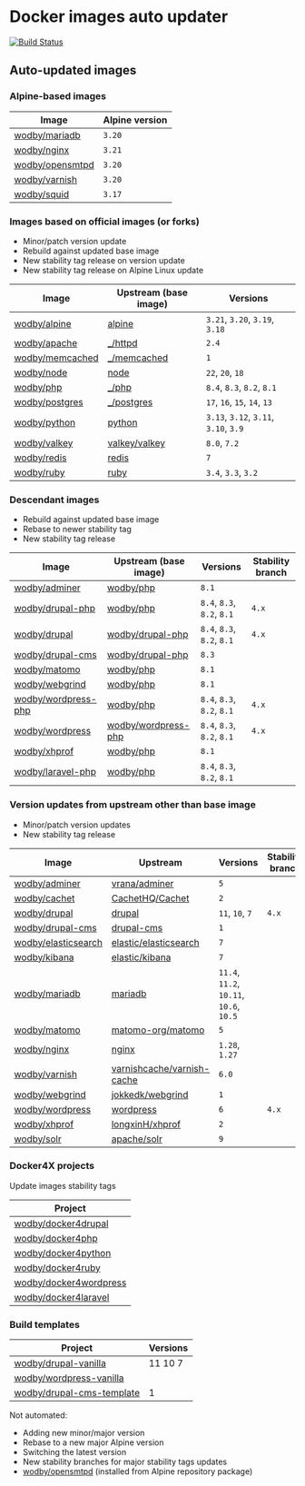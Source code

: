 # Docker images auto updater

[![Build Status](https://github.com/wodby/images/workflows/Update/badge.svg)](https://github.com/wodby/images/actions)

## Auto-updated images

### Alpine-based images

| Image             | Alpine version |
|-------------------|----------------|
| [wodby/mariadb]   | `3.20`         |
| [wodby/nginx]     | `3.21`         |
| [wodby/opensmtpd] | `3.20`         |
| [wodby/varnish]   | `3.20`         |
| [wodby/squid]     | `3.17`         |

### Images based on official images (or forks)

- Minor/patch version update
- Rebuild against updated base image
- New stability tag release on version update
- New stability tag release on Alpine Linux update

| Image             | Upstream (base image) | Versions                              |
|-------------------|-----------------------|---------------------------------------|
| [wodby/alpine]    | [alpine]              | `3.21`, `3.20`, `3.19`, `3.18`        |
| [wodby/apache]    | [_/httpd]             | `2.4`                                 |
| [wodby/memcached] | [_/memcached]         | `1`                                   |
| [wodby/node]      | [node]                | `22`, `20`, `18`                      |
| [wodby/php]       | [_/php]               | `8.4`, `8.3`, `8.2`, `8.1`            |
| [wodby/postgres]  | [_/postgres]          | `17`, `16`, `15`, `14`, `13`          |
| [wodby/python]    | [python]              | `3.13`, `3.12`, `3.11`, `3.10`, `3.9` |
| [wodby/valkey]    | [valkey/valkey]       | `8.0`, `7.2`                          |
| [wodby/redis]     | [redis]               | `7`                                   |
| [wodby/ruby]      | [ruby]                | `3.4`, `3.3`, `3.2`                   |

### Descendant images

- Rebuild against updated base image
- Rebase to newer stability tag
- New stability tag release

| Image                 | Upstream (base image) | Versions                   | Stability branch |
|-----------------------|-----------------------|----------------------------|------------------|
| [wodby/adminer]       | [wodby/php]           | `8.1`                      |                  |
| [wodby/drupal-php]    | [wodby/php]           | `8.4`, `8.3`, `8.2`, `8.1` | `4.x`            |
| [wodby/drupal]        | [wodby/drupal-php]    | `8.4`, `8.3`, `8.2`, `8.1` | `4.x`            |
| [wodby/drupal-cms]    | [wodby/drupal-php]    | `8.3`                      |                  |
| [wodby/matomo]        | [wodby/php]           | `8.1`                      |                  |
| [wodby/webgrind]      | [wodby/php]           | `8.1`                      |                  |
| [wodby/wordpress-php] | [wodby/php]           | `8.4`, `8.3`, `8.2`, `8.1` | `4.x`            |
| [wodby/wordpress]     | [wodby/wordpress-php] | `8.4`, `8.3`, `8.2`, `8.1` | `4.x`            |
| [wodby/xhprof]        | [wodby/php]           | `8.1`                      |                  |
| [wodby/laravel-php]   | [wodby/php]           | `8.4`, `8.3`, `8.2`, `8.1` |                  |

### Version updates from upstream other than base image

- Minor/patch version updates
- New stability tag release

| Image                 | Upstream                     | Versions                                 | Stability branch |
|-----------------------|------------------------------|------------------------------------------|------------------|
| [wodby/adminer]       | [vrana/adminer]              | `5`                                      |                  |
| [wodby/cachet]        | [CachetHQ/Cachet]            | `2`                                      |                  |
| [wodby/drupal]        | [drupal]                     | `11`, `10`, `7`                          | `4.x`            |
| [wodby/drupal-cms]    | [drupal-cms]                 | `1`                                      |                  |
| [wodby/elasticsearch] | [elastic/elasticsearch]      | `7`                                      |                  |
| [wodby/kibana]        | [elastic/kibana]             | `7`                                      |                  |
| [wodby/mariadb]       | [mariadb]                    | `11.4`, `11.2`, `10.11`,  `10.6`, `10.5` |                  |
| [wodby/matomo]        | [matomo-org/matomo]          | `5`                                      |                  |
| [wodby/nginx]         | [nginx]                      | `1.28`, `1.27`                           |                  |
| [wodby/varnish]       | [varnishcache/varnish-cache] | `6.0`                                    |                  |
| [wodby/webgrind]      | [jokkedk/webgrind]           | `1`                                      |                  |
| [wodby/wordpress]     | [wordpress]                  | `6`                                      | `4.x`            |
| [wodby/xhprof]        | [longxinH/xhprof]            | `2`                                      |                  |
| [wodby/solr]          | [apache/solr]                | `9`                                      |                  |

### Docker4X projects

Update images stability tags

| Project                  |
|--------------------------|
| [wodby/docker4drupal]    |
| [wodby/docker4php]       |
| [wodby/docker4python]    |
| [wodby/docker4ruby]      |
| [wodby/docker4wordpress] |
| [wodby/docker4laravel]   |

### Build templates

| Project                     | Versions |
|-----------------------------|----------|
| [wodby/drupal-vanilla]      | 11 10 7  |
| [wodby/wordpress-vanilla]   |          |
| [wodby/drupal-cms-template] | 1        |

Not automated:

- Adding new minor/major version
- Rebase to a new major Alpine version
- Switching the latest version
- New stability branches for major stability tags updates
- [wodby/opensmtpd] (installed from Alpine repository package)

[adoptium/containers]: https://github.com/adoptium/containers

[alpine]: https://github.com/gliderlabs/docker-alpine

[CachetHQ/Cachet]: https://github.com/CachetHQ/Cachet

[drupal]: https://github.com/drupal/drupal

[drupal-cms]: https://git.drupalcode.org/project/cms

[elastic/elasticsearch]: https://github.com/elastic/elasticsearch

[elastic/kibana]: https://github.com/elastic/kibana

[httpd]: https://github.com/docker-library/httpd

[jokkedk/webgrind]: https://github.com/jokkedk/webgrind

[mariadb]: https://github.com/docker-library/mariadb

[matomo-org/matomo]: https://github.com/matomo-org/matomo

[memcached]: https://github.com/docker-library/memcached

[nginx]: https://github.com/docker-library/nginx

[node]: https://github.com/docker-library/node

[php]: https://github.com/docker-library/php

[postgres]: https://github.com/docker-library/postgres

[python]: https://github.com/docker-library/python

[valkey]: https://github.com/valkey-io/valkey-container

[redis]: https://github.com/docker-library/redis

[ruby]: https://github.com/docker-library/ruby

[varnishcache/varnish-cache]: https://github.com/varnishcache/varnish-cache

[vrana/adminer]: https://github.com/vrana/adminer

[longxinH/xhprof]: https://github.com/longxinH/xhprof

[apache/solr]: https://github.com/apache/solr

[wodby/solr]: https://github.com/wodby/solr

[wodby/adminer]: https://github.com/wodby/adminer

[wodby/alpine]: https://github.com/wodby/alpine

[wodby/apache]: https://github.com/wodby/apache

[_/memcached]: https://hub.docker.com/_/memcached

[_/postgres]: https://hub.docker.com/_/postgres

[_/php]: https://hub.docker.com/_/php

[valkey/valkey]: https://hub.docker.com/r/valkey/valkey

[wodby/cachet]: https://github.com/wodby/cachet

[wodby/docker4drupal]: https://github.com/wodby/docker4drupal

[wodby/docker4php]: https://github.com/wodby/docker4php

[wodby/docker4python]: https://github.com/wodby/docker4python

[wodby/docker4ruby]: https://github.com/wodby/docker4ruby

[wodby/docker4wordpress]: https://github.com/wodby/docker4wordpress

[wodby/docker4laravel]: https://github.com/wodby/docker4laravel

[wodby/drupal-php]: https://github.com/wodby/drupal-php

[wodby/drupal-cms-template]: https://github.com/wodby/drupal-cms-template

[wodby/drupal-vanilla]: https://github.com/wodby/drupal-vanilla

[wodby/wordpress-vanilla]: https://github.com/wodby/wordpress-vanilla

[wodby/laravel-php]: https://github.com/wodby/laravel-php

[wodby/drupal]: https://github.com/wodby/drupal

[wodby/drupal-cms]: https://github.com/wodby/drupal-cms

[wodby/elasticsearch]: https://github.com/wodby/elasticsearch

[_/httpd]: https://hub.docker.com/_/httpd

[wodby/kibana]: https://github.com/wodby/kibana

[wodby/mariadb]: https://github.com/wodby/mariadb

[wodby/matomo]: https://github.com/wodby/matomo

[wodby/memcached]: https://github.com/wodby/memcached

[wodby/nginx]: https://github.com/wodby/nginx

[wodby/node]: https://github.com/wodby/node

[wodby/openjdk]: https://github.com/wodby/openjdk

[wodby/opensmtpd]: https://github.com/wodby/opensmtpd

[wodby/php]: https://github.com/wodby/php

[wodby/postgres]: https://github.com/wodby/postgres

[wodby/python]: https://github.com/wodby/python

[wodby/valkey]: https://github.com/wodby/valkey

[wodby/redis]: https://github.com/wodby/redis

[wodby/ruby]: https://github.com/wodby/ruby

[wodby/varnish]: https://github.com/wodby/varnish

[wodby/webgrind]: https://github.com/wodby/webgrind

[wodby/wordpress-php]: https://github.com/wodby/wordpress-php

[wodby/wordpress]: https://github.com/wodby/wordpress

[wodby/xhprof]: https://github.com/wodby/xhprof

[wodby/squid]: https://github.com/wodby/squid

[wordpress]: https://github.com/WordPress/WordPress

